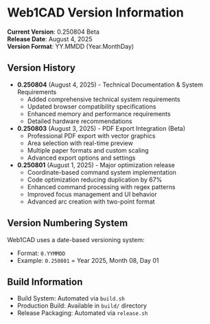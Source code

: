 # Web1CAD Version Information

**Current Version**: 0.250804 Beta  
**Release Date**: August 4, 2025  
**Version Format**: YY.MMDD (Year.MonthDay)

## Version History
- **0.250804** (August 4, 2025) - Technical Documentation & System Requirements
  - Added comprehensive technical system requirements
  - Updated browser compatibility specifications
  - Enhanced memory and performance requirements
  - Detailed hardware recommendations
- **0.250803** (August 3, 2025) - PDF Export Integration (Beta)
  - Professional PDF export with vector graphics
  - Area selection with real-time preview
  - Multiple paper formats and custom scaling
  - Advanced export options and settings
- **0.250801** (August 1, 2025) - Major optimization release
  - Coordinate-based command system implementation
  - Code optimization reducing duplication by 67%
  - Enhanced command processing with regex patterns
  - Improved focus management and UI behavior
  - Advanced arc creation with two-point format

## Version Numbering System
Web1CAD uses a date-based versioning system:
- Format: `0.YYMMDD`
- Example: `0.250801` = Year 2025, Month 08, Day 01

## Build Information
- Build System: Automated via `build.sh`
- Production Build: Available in `build/` directory
- Release Packaging: Automated via `release.sh`
